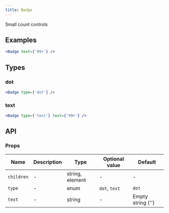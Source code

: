 ```yaml
---
title: Badge
---
```

Small count controls

## Examples

```jsx
<Badge text={'99+'} />
```

## Types

### dot

```jsx
<Badge type={'dot'} />
```

### text

```jsx
<Badge type={'text'} text={'99+'} />
```

## API

### Props

Name | Description | Type | Optional value | Default
--- | --- | --- | --- | ---
`children` | - | string, element | - | -
`type` | - | enum | `dot`, `text` | `dot`
`text` | - | string | - | Empty string ('')
